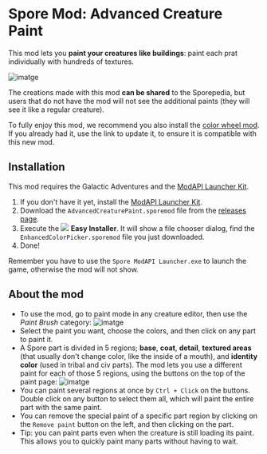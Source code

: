 # Spore Mod: Advanced Creature Paint

This mod lets you **paint your creatures like buildings**: paint each prat individually with hundreds of textures.

![imatge](https://github.com/emd4600/advanced-creature-paint/assets/8646916/4164a477-f0e3-4e7a-a044-3820d62d5e71)

The creations made with this mod **can be shared** to the Sporepedia, but users that do not have the mod will not see the additional paints (they will see it like a regular creature).

To fully enjoy this mod, we recommend you also install the [color wheel mod](https://github.com/emd4600/EnhancedColorPickerMod#readme). If you already had it, use the link to update it, to ensure it is compatible with this new mod.

## Installation

This mod requires the Galactic Adventures and the [ModAPI Launcher Kit](https://davoonline.com/sporemodder/rob55rod/ModAPI/Public/).
1. If you don't have it yet, install the [ModAPI Launcher Kit](https://davoonline.com/sporemodder/rob55rod/ModAPI/Public/).
2. Download the `AdvancedCreaturePaint.sporemod` file from the [releases page](https://github.com/emd4600/advanced-creature-paint/releases/latest).
3. Execute the ![](https://sporemodder.files.wordpress.com/2017/07/easy-installer-icon-small.png?w=43&zoom=2) **Easy Installer**. It will show a file chooser dialog, find the `EnhancedColorPicker.sporemod` file you just downloaded.
4. Done!

Remember you have to use the `Spore ModAPI Launcher.exe` to launch the game, otherwise the mod will not show.

## About the mod

- To use the mod, go to paint mode in any creature editor, then use the *Paint Brush* category:
![imatge](https://github.com/emd4600/advanced-creature-paint/assets/8646916/d881c235-2d5c-42ec-add0-7ff258a22245)
- Select the paint you want, choose the colors, and then click on any part to paint it.
- A Spore part is divided in 5 regions; **base**, **coat**, **detail**, **textured areas** (that usually don't change color, like the inside of a mouth), and **identity color** (used in tribal and civ parts). The mod lets you use a different paint for each of those 5 regions, using the buttons on the top of the paint page:
![imatge](https://github.com/emd4600/advanced-creature-paint/assets/8646916/03d7991d-bb7f-4e12-8820-c2119978d552)
- You can paint several regions at once by `Ctrl + Click` on the buttons. Double click on any button to select them all, which will paint the entire part with the same paint.
- You can remove the special paint of a specific part region by clicking on the `Remove paint` button on the left, and then clicking on the part.
- Tip: you can paint parts even when the creature is still loading its paint. This allows you to quickly paint many parts without having to wait.
